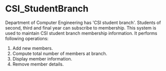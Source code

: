 # CSI_StudentBranch
Department of Computer Engineering has 'CSI student branch'. Students of second, third and final year can subscribe to membership. 
This system is used to maintain CSI student branch membership information. 
It performs following operations:
1. Add new members.
2. Compute total number of members at branch.
3. Display member information.
4. Remove member details.
